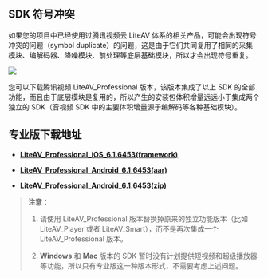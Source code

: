 ## SDK 符号冲突

如果您的项目中已经使用过腾讯视频云 LiteAV 体系的相关产品，可能会出现符号冲突的问题（symbol duplicate）的问题，这是由于它们共同复用了相同的采集模块、编解码器、降噪模块、前处理等底层基础模块，所以才会出现符号重复。

![](https://main.qcloudimg.com/raw/9bcce79e250441f9aeb93756196e1a2e.png)

您可以下载腾讯视频 LiteAV_Professional 版本，该版本集成了以上 SDK 的全部功能，而且由于底层模块是复用的，所以产生的安装包体积增量远远小于集成两个独立的 SDK（音视频 SDK 中的主要体积增量源于编解码等各种基础模块）。

## 专业版下载地址

- [**LiteAV_Professional_iOS_6.1.6453(framework)**](http://liteavsdk-1252463788.cosgz.myqcloud.com/6.1/TXLiteAVSDK_Professional_iOS_6.1.6453.zip)


- [**LiteAV_Professional_Android_6.1.6453(aar)**](http://liteavsdk-1252463788.cosgz.myqcloud.com/6.1/LiteAVSDK_Professional_Android_6.1.6453.aar)

- [**LiteAV_Professional_Android_6.1.6453(zip)**](http://liteavsdk-1252463788.cosgz.myqcloud.com/6.1/LiteAVSDK_Professional_Android_6.1.6453.zip)

> **注意**： 
> 1. 请使用 LiteAV_Professional 版本替换掉原来的独立功能版本（比如 LiteAV_Player 或者 LiteAV_Smart），而不是再次集成一个 LiteAV_Professional 版本。
>
> 2. **Windows** 和 **Mac** 版本的 SDK 暂时没有计划提供短视频和超级播放器等功能，所以只有专业版这一种版本形式，不需要考虑上述问题。
